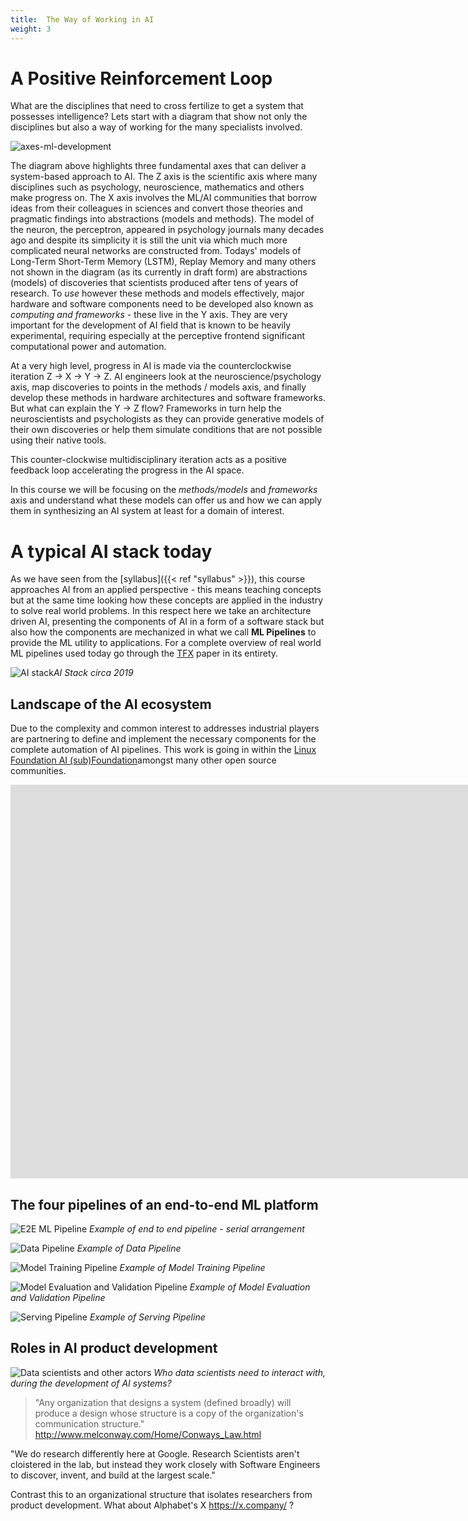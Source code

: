 ```yaml
---
title:  The Way of Working in AI
weight: 3
---
```


# A Positive Reinforcement Loop 

What are the disciplines that need to cross fertilize to get a system that possesses intelligence? Lets start with a diagram that show not only the disciplines but also a way of working for the many specialists involved.

![axes-ml-development](images/axes-ml-development.svg)

The diagram above highlights three fundamental axes that can deliver a system-based approach to AI. The Z axis is the scientific axis where many disciplines such as psychology, neuroscience, mathematics and others make progress on. The X axis involves the ML/AI communities that borrow ideas from their colleagues in sciences and convert those theories and pragmatic findings into abstractions (models and methods). The model of the neuron, the perceptron, appeared in psychology journals many decades ago and despite its simplicity it is still the unit via which much more complicated neural networks are constructed from.  Todays' models of Long-Term Short-Term Memory (LSTM), Replay Memory and many others not shown in the diagram (as its currently in draft form) are abstractions (models) of discoveries that scientists produced after tens of years of research.  To *use* however these methods and models effectively, major hardware and software components need to be developed also known as *computing and frameworks* - these live in the Y axis.  They are very important for the development of AI field that is known to be heavily experimental, requiring especially at the perceptive frontend significant computational power and automation. 

At a very high level, progress in AI is made via the counterclockwise iteration Z -> X -> Y -> Z. AI engineers look at the neuroscience/psychology axis,  map discoveries to points in the methods / models axis, and finally develop these methods in hardware architectures and software frameworks. But what can explain the Y -> Z flow? Frameworks in turn help the neuroscientists and psychologists as they can provide generative models of their own discoveries or help them simulate conditions that are not possible using their native tools. 

This counter-clockwise multidisciplinary iteration acts as a positive feedback loop accelerating the progress in the AI space.

In this course we will be focusing on the *methods/models* and *frameworks* axis and understand what these models can offer us and how we can apply them in synthesizing an AI system at least for a domain of interest. 


# A typical AI stack today

As we have seen from the [syllabus]({{< ref "syllabus" >}}), this course approaches AI from an applied perspective - this means teaching concepts but at the same time looking how these concepts are applied in the industry to solve real world problems. In this respect here we take an architecture driven AI, presenting the components of AI in a form of a software stack but also how the components are mechanized in what we call **ML Pipelines** to provide the ML utility to applications. For a complete overview of real world ML pipelines used today go through the [TFX](http://stevenwhang.com/tfx_paper.pdf) paper in its entirety.

![AI stack](images/ai-stack.png)*AI Stack circa 2019*

## Landscape of the AI ecosystem
Due to the complexity and common interest to addresses industrial players are partnering to define and implement the necessary components for the complete automation of AI pipelines.  This work is going in within the [Linux Foundation AI (sub)Foundation](https://landscape.lfai.foundation/fullscreen=yes)amongst many other open source communities.

<section class="bg-apple">
              <div class="wrap">
          <iframe width="2120" height="630" src="https://landscape.lfdl.io/format=landscape&fullscreen=yes" frameborder="0" allowfullscreen></iframe>
          </div>
</section>

## The four pipelines of an end-to-end ML platform

![E2E ML Pipeline](images/acumos-E2E.svg)
*Example of end to end pipeline - serial arrangement*

![Data Pipeline](images/acumos-DP1.svg)
*Example of Data Pipeline*

![Model Training Pipeline](images/acumos-MTP.svg)
*Example of Model Training Pipeline*

![Model Evaluation and Validation Pipeline](images/acumos-MEVP.svg)
*Example of Model Evaluation and Validation Pipeline*

![Serving Pipeline](images/acumos-SP.svg)
*Example of Serving Pipeline*

## Roles in AI product development

![Data scientists and other actors](images/acumos-actors.svg)
*Who data scientists need to interact with, during the development of AI systems?*

> "Any organization that designs a system (defined broadly) will produce a design whose structure is a copy of the organization's communication structure." http://www.melconway.com/Home/Conways_Law.html

"We do research differently here at Google. Research Scientists aren't cloistered in the lab, but instead they work closely with Software Engineers to discover, invent, and build at the largest scale."

Contrast this to an organizational structure that isolates researchers from product development.  What about Alphabet's X https://x.company/ ?

